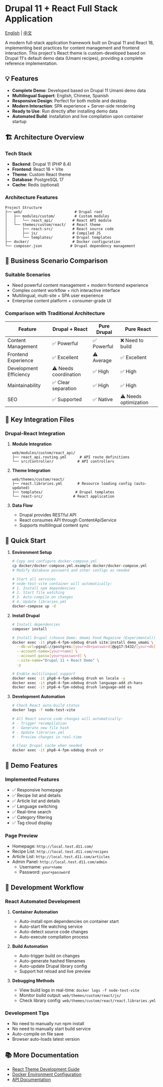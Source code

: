 # Drupal 11 + React Full Stack Application

[English](README_EN.md) | [中文](README.md)

A modern full-stack application framework built on Drupal 11 and React 18, implementing best practices for content management and frontend interaction.
This project's React theme is custom-developed based on Drupal 11's default demo data (Umami recipes), providing a complete reference implementation.

## 💡 Features

- **Complete Demo**: Developed based on Drupal 11 Umami demo data
- **Multilingual Support**: English, Chinese, Spanish
- **Responsive Design**: Perfect for both mobile and desktop
- **Modern Interaction**: SPA experience + Server-side rendering
- **Ready to Use**: Run directly after installing demo data
- **Automated Build**: Installation and live compilation upon container startup

## 🏗️ Architecture Overview

### Tech Stack
- **Backend**: Drupal 11 (PHP 8.4)
- **Frontend**: React 18 + Vite
- **Theme**: Custom React theme
- **Database**: PostgreSQL 17
- **Cache**: Redis (optional)

### Architecture Features
```
Project Structure
├── web/                        # Drupal root
│   ├── modules/custom/         # Custom modules
│   │   └── react_api/         # React API module
│   └── themes/custom/react/   # React theme
│       ├── react-src/         # React source code
│       ├── js/                # Compiled JS
│       └── templates/         # Drupal templates
├── docker/                    # Docker configuration
└── composer.json             # Drupal dependency management
```

## 🎯 Business Scenario Comparison

### Suitable Scenarios
- Need powerful content management + modern frontend experience
- Complex content workflow + rich interactive interface
- Multilingual, multi-site + SPA user experience
- Enterprise content platform + consumer-grade UI

### Comparison with Traditional Architecture

| Feature | Drupal + React | Pure Drupal | Pure React |
|---------|---------------|-------------|------------|
| Content Management | ✅ Powerful | ✅ Powerful | ❌ Need to build |
| Frontend Experience | ✅ Excellent | ⚠️ Average | ✅ Excellent |
| Development Efficiency | ⚠️ Needs coordination | ✅ High | ✅ High |
| Maintainability | ✅ Clear separation | ✅ High | ✅ High |
| SEO | ✅ Supported | ✅ Native | ⚠️ Needs optimization |

## 🔗 Key Integration Files

### Drupal-React Integration
1. **Module Integration**
   ```
   web/modules/custom/react_api/
   ├── react_api.routing.yml      # API route definitions
   └── src/Controller/           # API controllers
   ```

2. **Theme Integration**
   ```
   web/themes/custom/react/
   ├── react.libraries.yml       # Resource loading config (auto-updated)
   ├── templates/               # Drupal templates
   └── react-src/              # React application
   ```

3. **Data Flow**
   - Drupal provides RESTful API
   - React consumes API through ContentApiService
   - Supports multilingual content sync

## 🚀 Quick Start

1. **Environment Setup**
   ```bash
   # Copy and configure docker-compose.yml
   cp docker/docker-compose.yml.example docker/docker-compose.yml
   # Modify database password and other configs as needed

   # Start all services
   # node-test-vite container will automatically:
   # 1. Install npm dependencies
   # 2. Start file watching
   # 3. Auto-compile on changes
   # 4. Update libraries.yml
   docker-compose up -d
   ```

2. **Install Drupal**
   ```bash
   # Install dependencies
   composer install

   # Install Drupal (choose Demo: Umami Food Magazine (Experimental))
   docker exec -it php8-4-fpm-xdebug drush site:install demo_umami \
     --db-url=pgsql://postgres:[your+db+password]@pg17:5432/[your+db] \
     --account-name=[your+name] \
     --account-pass=[your+password] \
     --site-name="Drupal 11 + React Demo" \
     -y

   # Enable multilingual support
   docker exec -it php8-4-fpm-xdebug drush en locale -y
   docker exec -it php8-4-fpm-xdebug drush language-add zh-hans
   docker exec -it php8-4-fpm-xdebug drush language-add es
   ```

3. **Development Automation**
   ```bash
   # Check React auto-build status
   docker logs -f node-test-vite

   # All React source code changes will automatically:
   # - Trigger recompilation
   # - Generate new file hash
   # - Update libraries.yml
   # - Preview changes in real-time

   # Clear Drupal cache when needed
   docker exec -it php8-4-fpm-xdebug drush cr
   ```

## 📱 Demo Features

### Implemented Features
- ✅ Responsive homepage
- ✅ Recipe list and details
- ✅ Article list and details
- ✅ Language switching
- ✅ Real-time search
- ✅ Category filtering
- ✅ Tag cloud display

### Page Preview
- Homepage: `http://local.test.d11.com/`
- Recipe List: `http://local.test.d11.com/recipes`
- Article List: `http://local.test.d11.com/articles`
- Admin Panel: `http://local.test.d11.com/admin`
  - Username: `your+name`
  - Password: `your+password`

## 🔄 Development Workflow

### React Automated Development
1. **Container Automation**
   - Auto-install npm dependencies on container start
   - Auto-start file watching service
   - Auto-detect source code changes
   - Auto-execute compilation process

2. **Build Automation**
   - Auto-trigger build on changes
   - Auto-generate hashed filenames
   - Auto-update Drupal library config
   - Support hot reload and live preview

3. **Debugging Methods**
   - View build logs in real-time: `docker logs -f node-test-vite`
   - Monitor build output: `web/themes/custom/react/js/`
   - Check library config: `web/themes/custom/react/react.libraries.yml`

### Development Tips
- No need to manually run npm install
- No need to manually start build service
- Auto-compile on file save
- Browser auto-loads latest version

## 📚 More Documentation

- [React Theme Development Guide](web/themes/custom/react/README-DEVELOPMENT.md)
- [Docker Environment Configuration](docker/README.md)
- [API Documentation](web/modules/custom/react_api/README.md)
